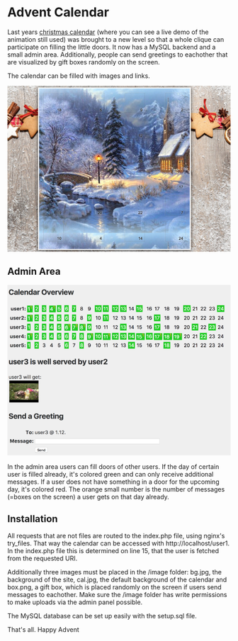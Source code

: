# Advent Calendar

Last years [christmas calendar](https://www.xarg.org/2016/11/creating-an-advent-calendar-with-html5-and-css3/) (where you can see a live demo of the animation still used) was brought to a new level so that a whole clique can participate on filling the little doors. It now has a MySQL backend and a small admin area. Additionally, people can send greetings to eachother that are visualized by gift boxes randomly on the screen.

The calendar can be filled with images and links.

![](calendar-screen.png)

## Admin Area

![](calendar-admin.png)

In the admin area users can fill doors of other users. If the day of certain user is filled already, it's colored green and can only receive additional messages. If a user does not have something in a door for the upcoming day, it's colored red.
The orange small number is the number of messages (=boxes on the screen) a user gets on that day already.

## Installation

All requests that are not files are routed to the index.php file, using nginx's try_files. That way the calendar can be accessed with http://localhost/user1. In the index.php file this is determined on line 15, that the user is fetched from the requested URI.

Additionally three images must be placed in the /image folder: bg.jpg, the background of the site, cal.jpg, the default background of the calendar and box.png, a gift box, which is placed randomly on the screen if users send messages to eachother. Make sure the /image folder has write permissions to make uploads via the admin panel possible.

The MySQL database can be set up easily with the setup.sql file.

That's all. Happy Advent

